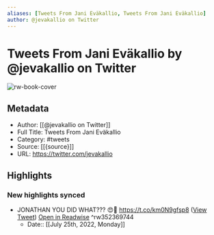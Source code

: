 ```yaml
---
aliases: [Tweets From Jani Eväkallio, Tweets From Jani Eväkallio]
author: @jevakallio on Twitter
---
```

# Tweets From Jani Eväkallio by @jevakallio on Twitter

![rw-book-cover](https://pbs.twimg.com/profile_images/1538476633417457664/jDfiHxC4.jpg)

## Metadata
- Author: [[@jevakallio on Twitter]]
- Full Title: Tweets From Jani Eväkallio
- Category: #tweets
- Source: [[{source}]]
- URL: https://twitter.com/jevakallio

## Highlights
### New highlights synced
- JONATHAN YOU DID WHAT??? 😍👀 https://t.co/km0N9gfsp8 ([View Tweet](https://twitter.com/jevakallio/status/1282375334751592449)) [Open in Readwise](https://readwise.io/open/352369744) ^rw352369744
    - Date:: [[July 25th, 2022, Monday]]
